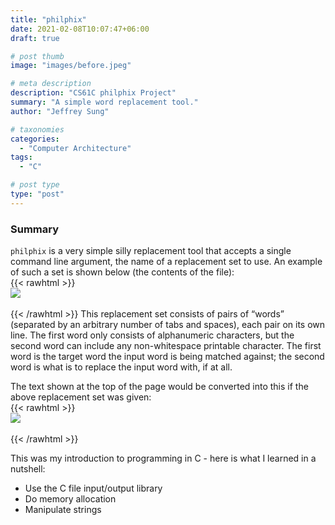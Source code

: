 ```yaml
---
title: "philphix"
date: 2021-02-08T10:07:47+06:00
draft: true

# post thumb
image: "images/before.jpeg"

# meta description
description: "CS61C philphix Project"
summary: "A simple word replacement tool."
author: "Jeffrey Sung"

# taxonomies
categories: 
  - "Computer Architecture"
tags:
  - "C"

# post type
type: "post"
---
```

### Summary
`philphix` is a very simple silly replacement tool that accepts a single command line argument, the name of a replacement set to use. An example of such a set is shown below (the contents of the file):  
{{< rawhtml >}} <br><img src="/images/philphix.jpeg" style="display: block; margin: 0 auto"> </img>  <br>{{< /rawhtml >}} 
This replacement set consists of pairs of “words” (separated by an arbitrary number of tabs and spaces), each pair on its own line. The first word only consists of alphanumeric characters, but the second word can include any non-whitespace printable character. The first word is the target word the input word is being matched against; the second word is what is to replace the input word with, if at all.  

The text shown at the top of the page would be converted into this if the above replacement set was given:  
{{< rawhtml >}} <br><img src="/images/after.jpeg" style="display: block; margin: 0 auto"> </img>  <br>{{< /rawhtml >}}  

This was my introduction to programming in C - here is what I learned in a nutshell:
- Use the C file input/output library
- Do memory allocation
- Manipulate strings


